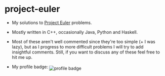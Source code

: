 # project-euler
- My solutions to [Project Euler](https://projecteuler.net/) problems.
- Mostly written in C++, occasionally Java, Python and Haskell.
- Most of these aren't well commented since they're too simple (+ I was lazy), but as I progress to more difficult problems I will try to add insightful comments. Still, if you want to discuss any of these feel free to hit me up.

- My profile badge: <img align="middle" src="https://projecteuler.net/profile/RandomUsername.png" alt="profile badge">

